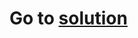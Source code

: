 # Go to [solution](https://public.tableau.com/app/profile/.48972542/viz/03Tableau_Marathon_2_0/Dashboard)
